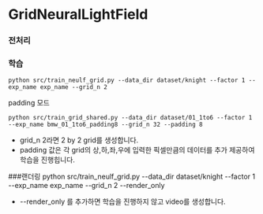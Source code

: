 


# GridNeuralLightField
### 전처리

### 학습

    python src/train_neulf_grid.py --data_dir dataset/knight --factor 1 --exp_name exp_name --grid_n 2

padding 모드

    python src/train_grid_shared.py --data_dir dataset/01_1to6 --factor 1 --exp_name bmw_01_1to6_padding8 --grid_n 32 --padding 8 



* grid_n 2라면 2 by 2 grid를 생성합니다.
* padding 값은 각 grid의 상,하,좌,우에 입력한 픽셀만큼의 데이터를 추가 제공하여 학습을 진행힙니다.

###랜더링
    python src/train_neulf_grid.py --data_dir dataset/knight --factor 1 --exp_name exp_name --grid_n 2 --render_only
* --render_only 를 추가하면 학습을 진행하지 않고 video를 생성합니다.
